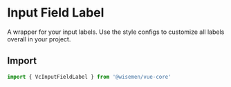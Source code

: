 # Input Field Label

A wrapper for your input labels. Use the style configs to customize all labels overall in your project.


## Import

```ts
import { VcInputFieldLabel } from '@wisemen/vue-core'
```

<!-- @include: ./input-field-label-meta.md -->